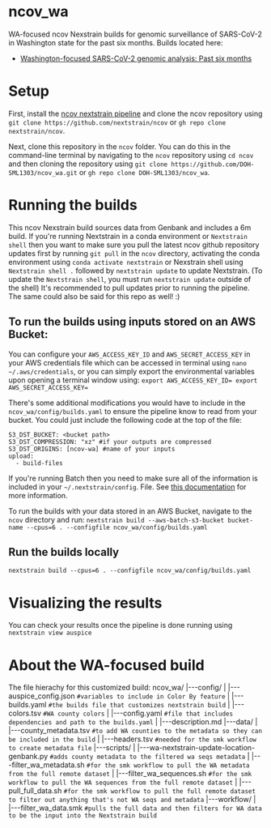 # ncov_wa
WA-focused ncov Nexstrain builds for genomic surveillance of SARS-CoV-2 in Washington state for the past six months.
Builds located here:
- [Washington-focused SARS-CoV-2 genomic analysis: Past six months](https://nextstrain.org/groups/waphl/ncov/wa/6m)

# Setup
First, install the [ncov nextstrain pipeline](https://github.com/nextstrain/ncov) and clone the ncov repository using `git clone https://github.com/nextstrain/ncov` or `gh repo clone nextstrain/ncov`.

Next, clone this repository in the `ncov` folder. You can do this in the command-line terminal by navigating to the `ncov` repository using `cd ncov` and then cloning the repository using `git clone https://github.com/DOH-SML1303/ncov_wa.git` or `gh repo clone DOH-SML1303/ncov_wa`.

# Running the builds
This ncov Nexstrain build sources data from Genbank and includes a 6m build. If you're running Nextstrain in a conda environment or `Nextstrain shell` then you want to make sure you pull the latest ncov github repository updates first by running `git pull` in the `ncov` directory, activating the conda environment using `conda activate nextstrain` or Nexstrain shell using `Nextstrain shell .` followed by `nextstrain update` to update Nextstrain. (To update the `Nextstrain shell`, you must run `nextstrain update` outside of the shell) It's recommended to pull updates prior to running the pipeline. The same could also be said for this repo as well! :)

## To run the builds using inputs stored on an AWS Bucket:
You can configure your `AWS_ACCESS_KEY_ID` and `AWS_SECRET_ACCESS_KEY` in your AWS credentials file which can be accessed in terminal using `nano ~/.aws/credentials`, or you can simply export the environmental variables upon opening a terminal window using:
`export AWS_ACCESS_KEY_ID=
export AWS_SECRET_ACCESS_KEY=`

There's some additional modifications you would have to include in the `ncov_wa/config/builds.yaml` to ensure the pipeline know to read from your bucket. You could just include the following code at the top of the file:

```
S3_DST_BUCKET: <bucket path>
S3_DST_COMPRESSION: "xz" #if your outputs are compressed
S3_DST_ORIGINS: [ncov-wa] #name of your inputs
upload:
  - build-files
```

If you're running Batch then you need to make sure all of the information is included in your `~/.nextstrain/config`. File. See [this documentation](https://docs.nextstrain.org/projects/cli/en/stable/aws-batch/) for more information.

To run the builds with your data stored in an AWS Bucket, navigate to the `ncov` directory and run:
`nextstrain build --aws-batch-s3-bucket bucket-name --cpus=6 . --configfile ncov_wa/config/builds.yaml`

## Run the builds locally
`nextstrain build --cpus=6 . --configfile ncov_wa/config/builds.yaml`

# Visualizing the results
You can check your results once the pipeline is done running using `nextstrain view auspice`

# About the WA-focused build
The file hierachy for this customized build:
ncov_wa/
|---config/
|   |---auspice_config.json `#variables to include in Color By feature`
|   |---builds.yaml `#the builds file that customizes nextstrain build`
|   |---colors.tsv `#WA county colors`
|   |---config.yaml `#file that includes dependencies and path to the builds.yaml`
|   |---description.md
|---data/
|   |---county_metadata.tsv `#to add WA counties to the metadata so they can be included in the build`
|   |---headers.tsv `#needed for the smk workflow to create metadata file`
|---scripts/
|   |---wa-nextstrain-update-location-genbank.py `#adds county metadata to the filtered wa seqs metadata`
|   |---filter_wa_metadata.sh `#for the smk workflow to pull the WA metadata from the full remote dataset`
|   |---filter_wa_sequences.sh `#for the smk workflow to pull the WA sequences from the full remote dataset`
|   |---pull_full_data.sh `#for the smk workflow to pull the full remote dataset to filter out anything that's not WA seqs and metadata`
|---workflow/
|   |---filter_wa_data.smk `#pulls the full data and then filters for WA data to be the input into the Nextstrain build`
